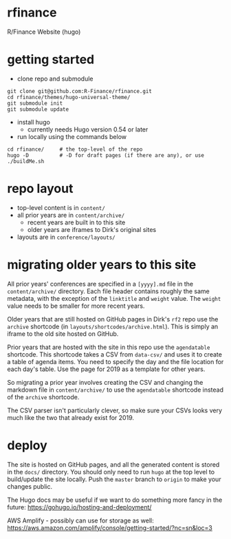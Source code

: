 # rfinance
R/Finance Website (hugo)

# getting started

* clone repo and submodule

```
git clone git@github.com:R-Finance/rfinance.git
cd rfinance/themes/hugo-universal-theme/
git submodule init
git submodule update
```

* install hugo
    * currently needs Hugo version 0.54 or later
* run locally using the commands below

```
cd rfinance/     # the top-level of the repo
hugo -D          # -D for draft pages (if there are any), or use ./buildMe.sh
```

# repo layout

* top-level content is in `content/`
* all prior years are in `content/archive/`
    * recent years are built in to this site
    * older years are iframes to Dirk's original sites
* layouts are in `conference/layouts/`

# migrating older years to this site

All prior years' conferences are specified in a `[yyyy].md` file in the
`content/archive/` directory. Each file header contains roughly the same
metadata, with the exception of the `linktitle` and `weight` value. The
`weight` value needs to be smaller for more recent years.

Older years that are still hosted on GitHub pages in Dirk's `rf2` repo use
the `archive` shortcode (in `layouts/shortcodes/archive.html`). This is
simply an iframe to the old site hosted on GitHub.

Prior years that are hosted with the site in this repo use the `agendatable`
shortcode. This shortcode takes a CSV from `data-csv/` and uses it to create
a table of agenda items. You need to specify the day and the file location
for each day's table. Use the page for 2019 as a template for other years.

So migrating a prior year involves creating the CSV and changing the markdown
file in `content/archive/` to use the `agendatable` shortcode instead of the
`archive` shortcode.

The CSV parser isn't particularly clever, so make sure your CSVs looks very
much like the two that already exist for 2019.

# deploy

The site is hosted on GitHub pages, and all the generated content is stored
in the `docs/` directory. You should only need to run `hugo` at the top level
to build/update the site locally. Push the `master` branch to `origin` to make
your changes public.

The Hugo docs may be useful if we want to do something more fancy in the
future: https://gohugo.io/hosting-and-deployment/

AWS Amplify - possibly can use for storage as well: https://aws.amazon.com/amplify/console/getting-started/?nc=sn&loc=3
